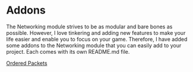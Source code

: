 # Addons
The Networking module strives to be as modular and bare bones as possible. However, I love tinkering and adding new features to make your life easier and enable you to focus on your game. Therefore, I have added some addons to the Networking module that you can easily add to your project. Each comes with its own README.md file.

[Ordered Packets](./OrderedPackets/README.md)